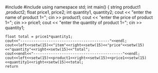 #include <iostream>
#include <iomanip>
using namespace std;
int main() {
    string product1 ,product2;
    float price1, price2;
    int quantity1, quantity2;
     cout << "enter the name of product 1=";
    cin >> product1;
    cout << "enter the price of product 1=";
    cin >> price1;
    cout << "enter the quantity of product 1=";
    cin >> quantity1;
   
    float total = price1*quantity1;
    cout<<"-----------------------------------------"<<endl;
    cout<<left<<setw(15)<<"item"<<right<<setw(15)<<"price"<<setw(15)<<"quantity"<<right<<setw(15)<<"total";
    cout<<endl<<"-----------------------------------------"<<endl;
    cout<<left<<setw(15)<<product1<<right<<setw(15)<<price1<<setw(15)<<quantity1<<right<<setw(15)<<total;
    return 
